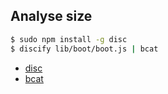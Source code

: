 
## Analyse size

```bash
$ sudo npm install -g disc
$ discify lib/boot/boot.js | bcat
```

* [disc](https://github.com/hughsk/disc)
* [bcat](http://rtomayko.github.io/bcat/)

